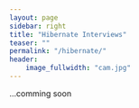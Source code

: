 ```yaml
---
layout: page
sidebar: right
title: "Hibernate Interviews"
teaser: ""
permalink: "/hibernate/"
header:
    image_fullwidth: "cam.jpg"
---
```

...comming soon
